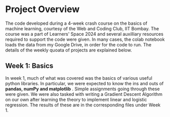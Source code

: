 # Project Overview
The code developed during a 4-week crash course on the basics of machine learning, courtesy of the Web and Coding Club, IIT Bombay. The course was a part of Learners' Space 2024 and several auxilliary resources
required to support the code were given. In many cases, the colab notebook loads the data from my Google Drive, in order for the code to run. The details of the weekly quoata of projects are explained below.
## Week 1: Basics
In week 1, much of what was covered was the basics of various useful python libraries. In particular, we were expected to know the ins and outs of **pandas, numPy and matplotlib** . Simple assignments going through these were given. We were also tasked with writing a Gradient Descent Algorithm on our own after learning the theory to implement linear and logistic regression. The results of these are in the corresponding files under Week 1.
